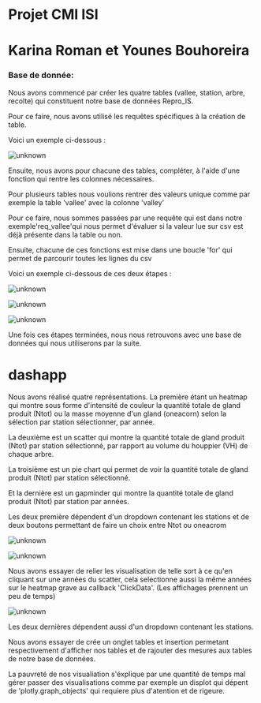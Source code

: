 
# Projet CMI ISI 

# Karina Roman et Younes Bouhoreira

### Base de donnée:

Nous avons commencé par créer les quatre tables (vallee, station, arbre, recolte) qui constituent notre base de données Repro_IS.

Pour ce faire, nous avons utilisé les requêtes spécifiques à la création de table.

Voici un exemple ci-dessous :

![unknown](https://user-images.githubusercontent.com/99172326/169158943-f6f333e0-d029-4c02-9926-30d8ad4dae39.png)

Ensuite, nous avons pour chacune des tables, compléter, à l'aide d'une fonction qui rentre les colonnes nécessaires.

Pour plusieurs tables nous voulions rentrer des valeurs unique comme par exemple la table 'vallee' avec la colonne 'valley'

Pour ce faire, nous sommes passées par une requête qui est dans notre exemple'req_vallee'qui nous permet d'évaluer si la valeur lue sur csv est déjà présente dans la table ou non.

Ensuite, chacune de ces fonctions est mise dans une boucle 'for' qui permet de parcourir toutes les lignes du csv

Voici un exemple ci-dessous de ces deux étapes :

![unknown](https://user-images.githubusercontent.com/99172326/169159043-6815bdcb-3ac3-4024-8b32-bfabea4f9cc3.png)

![unknown](https://user-images.githubusercontent.com/99172326/169159137-8bba415f-1335-49b4-82eb-21a6d160c8ac.png)

![unknown](https://user-images.githubusercontent.com/99172326/169159366-1d54f270-1851-4be4-bfa6-60f848ee25c0.png)

Une fois ces étapes terminées, nous nous retrouvons avec une base de données qui nous utiliserons par la suite.

# dashapp

Nous avons réalisé quatre représentations. La première étant un heatmap qui montre sous forme d'intensité de couleur la quantité totale de gland produit (Ntot) ou la masse moyenne d'un gland (oneacorn) selon la sélection par station sélectionner, par année.


La deuxième est un scatter qui montre la quantité totale de gland produit (Ntot) par station sélectionné, par rapport au volume du houppier (VH) de chaque arbre.


La troisième est un pie chart qui permet de voir la quantité totale de gland produit (Ntot) par station sélectionné.

Et la dernière est un gapminder qui montre la quantité totale de gland produit (Ntot) par station par années.


Les deux première dépendent d'un dropdown contenant les stations et de deux boutons permettant de faire un choix entre Ntot ou oneacrom

![unknown](https://user-images.githubusercontent.com/99172326/169162826-56d19694-a1f5-4b8b-836c-643fb11384ce.png)

![unknown](https://user-images.githubusercontent.com/99172326/169162086-8497ca0a-163c-48a3-a7db-22402dc90009.png)

Nous avons essayer de relier les visualisation de telle sort à ce qu'en cliquant sur une années du scatter, cela selectionne aussi la même années sur le heatmap grave au callback 'ClickData'. (Les affichages prennent un peu de temps)

![unknown](https://user-images.githubusercontent.com/99172326/169162927-4adeb75a-2d25-4ac7-9b79-0d3a9d9329fd.png)

Les deux dernières dépendent aussi d'un dropdown contenant les stations.

Nous avons essayer de crée un onglet tables et insertion permetant respectivement d'afficher nos tables et de rajouter des mesures aux tables de notre base de données.

La pauvreté de nos visualiation s'éxplique par une quantité de temps mal gérer passer des visualisations comme par exemple un displot qui dépent de 'plotly.graph_objects' qui requiere plus d'atention et de rigeure.
